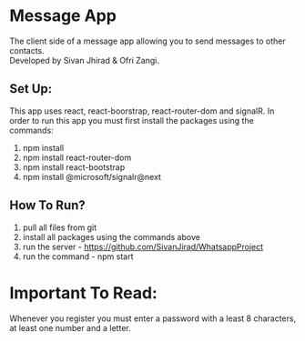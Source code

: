 # Message App
The client side of a message app allowing you to send messages to other contacts. <br/>
Developed by Sivan Jhirad & Ofri Zangi.

## Set Up:
This app uses react, react-boorstrap, react-router-dom and signalR. In order to run this app you must first install the packages using the commands:
1. npm install
2. npm install react-router-dom
3. npm install react-bootstrap
4. npm install @microsoft/signalr@next

## How To Run?
1. pull all files from git
2. install all packages using the commands above
3. run the server - https://github.com/SivanJirad/WhatsappProject
4. run the command - npm start

# Important To Read:
Whenever you register you must enter a password with a least 8 characters, at least one number and a letter.
